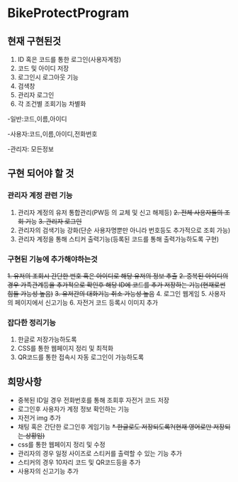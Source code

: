 # BikeProtectProgram
## 현재 구현된것
1. ID 혹은 코드를 통한 로그인(사용자계정)
2. 코드 및 아이디 저장
3. 로그인시 로그아웃 기능
4. 검색창
5. 관리자 로그인
6. 각 조건별 조회기능 차별화

-일반:코드,이름,아이디

-사용자:코드,이름,아이디,전화번호

-관리자: 모든정보

## 구현 되어야 할 것
### 관리자 계정 관련 기능
1. 관리자 계정의 유저 통합관리(PW등 의 교체 및 신고 해제등)
~~2. 전체 사용자들의 조회 기능~~
~~3. 관리자 로그인~~
4. 관리자의 검색기능 강화(단순 사용자명뿐만 아니라 번호등도 추가적으로 조회 가능)
5. 관리자 계정을 통해 스티커 출력기능(등록된 코드를 통해 출력가능하도록 구현)

### 구현된 기능에 추가해야하는것 
~~1. 유저의 조회시 간단한 번호 혹은 아이디로 해당 유저의 정보 추출~~
~~2. 중복된 아이디의 경우 가족관계등을 추가적으로 확인후 해당 ID에 코드를 추가 저장하는 기능(현재로썬 힘들 가능성 높음)~~
~~3. 유저간의 대화기능 취소 가능성 높음~~
4. 로그인 웹게임
5. 사용자의 페이지에서 신고기능
6. 자전거 코드 등록시 이미지 추가

### 잡다한 정리기능
1. 한글로 저장가능하도록
2. CSS를 통한 웹페이지 정리 및 최적화
3. QR코드를 통한 접속시 자동 로그인이 가능하도록

## 희망사항
* 중복된 ID일 경우 전화번호를 통해 조회후 자전거 코드 저장
* 로그인후 사용자가 계정 정보 확인하는 기능
* 자전거 img 추가
* 채팅 혹은 간단한 로그인후 게임기능
~~* 한글로도 저장되도록?(현재 영어로만 저장되는 상황임)~~
* css를 통한 웹페이지 정리 및 수정
* 관리자의 경우 일정 사이즈로 스티커를 출력할 수 있는 기능 추가
* 스티커의 경우 10자리 코드 및 QR코드등을 추가
* 사용자의 신고기능 추가
